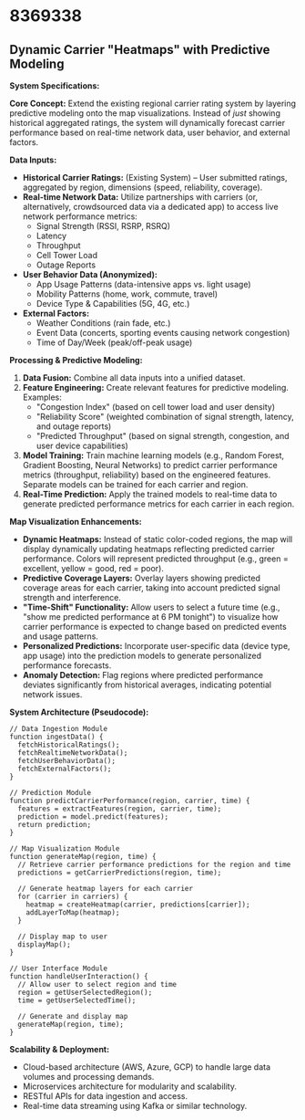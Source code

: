 # 8369338

## Dynamic Carrier "Heatmaps" with Predictive Modeling

**System Specifications:**

**Core Concept:** Extend the existing regional carrier rating system by layering predictive modeling onto the map visualizations. Instead of *just* showing historical aggregated ratings, the system will dynamically forecast carrier performance based on real-time network data, user behavior, and external factors.

**Data Inputs:**

*   **Historical Carrier Ratings:** (Existing System) – User submitted ratings, aggregated by region, dimensions (speed, reliability, coverage).
*   **Real-time Network Data:** Utilize partnerships with carriers (or, alternatively, crowdsourced data via a dedicated app) to access live network performance metrics:
    *   Signal Strength (RSSI, RSRP, RSRQ)
    *   Latency
    *   Throughput
    *   Cell Tower Load
    *   Outage Reports
*   **User Behavior Data (Anonymized):**
    *   App Usage Patterns (data-intensive apps vs. light usage)
    *   Mobility Patterns (home, work, commute, travel)
    *   Device Type & Capabilities (5G, 4G, etc.)
*   **External Factors:**
    *   Weather Conditions (rain fade, etc.)
    *   Event Data (concerts, sporting events causing network congestion)
    *   Time of Day/Week (peak/off-peak usage)

**Processing & Predictive Modeling:**

1.  **Data Fusion:** Combine all data inputs into a unified dataset.
2.  **Feature Engineering:** Create relevant features for predictive modeling. Examples:
    *   "Congestion Index" (based on cell tower load and user density)
    *   "Reliability Score" (weighted combination of signal strength, latency, and outage reports)
    *   "Predicted Throughput" (based on signal strength, congestion, and user device capabilities)
3.  **Model Training:** Train machine learning models (e.g., Random Forest, Gradient Boosting, Neural Networks) to predict carrier performance metrics (throughput, reliability) based on the engineered features.  Separate models can be trained for each carrier and region.
4.  **Real-Time Prediction:**  Apply the trained models to real-time data to generate predicted performance metrics for each carrier in each region.

**Map Visualization Enhancements:**

*   **Dynamic Heatmaps:**  Instead of static color-coded regions, the map will display dynamically updating heatmaps reflecting predicted carrier performance.  Colors will represent predicted throughput (e.g., green = excellent, yellow = good, red = poor).
*   **Predictive Coverage Layers:**  Overlay layers showing predicted coverage areas for each carrier, taking into account predicted signal strength and interference.
*   **"Time-Shift" Functionality:** Allow users to select a future time (e.g., "show me predicted performance at 6 PM tonight") to visualize how carrier performance is expected to change based on predicted events and usage patterns.
*   **Personalized Predictions:**  Incorporate user-specific data (device type, app usage) into the prediction models to generate personalized performance forecasts.
*   **Anomaly Detection:**  Flag regions where predicted performance deviates significantly from historical averages, indicating potential network issues.

**System Architecture (Pseudocode):**

```
// Data Ingestion Module
function ingestData() {
  fetchHistoricalRatings();
  fetchRealtimeNetworkData();
  fetchUserBehaviorData();
  fetchExternalFactors();
}

// Prediction Module
function predictCarrierPerformance(region, carrier, time) {
  features = extractFeatures(region, carrier, time);
  prediction = model.predict(features);
  return prediction;
}

// Map Visualization Module
function generateMap(region, time) {
  // Retrieve carrier performance predictions for the region and time
  predictions = getCarrierPredictions(region, time);

  // Generate heatmap layers for each carrier
  for (carrier in carriers) {
    heatmap = createHeatmap(carrier, predictions[carrier]);
    addLayerToMap(heatmap);
  }

  // Display map to user
  displayMap();
}

// User Interface Module
function handleUserInteraction() {
  // Allow user to select region and time
  region = getUserSelectedRegion();
  time = getUserSelectedTime();

  // Generate and display map
  generateMap(region, time);
}
```

**Scalability & Deployment:**

*   Cloud-based architecture (AWS, Azure, GCP) to handle large data volumes and processing demands.
*   Microservices architecture for modularity and scalability.
*   RESTful APIs for data ingestion and access.
*   Real-time data streaming using Kafka or similar technology.